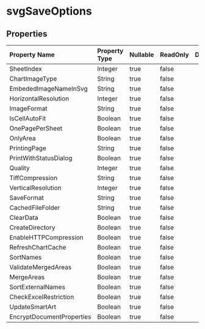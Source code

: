 # **svgSaveOptions**

 

## **Properties**

| Property Name | Property Type | Nullable |  ReadOnly | DefaultValue | Description | 
| :- | :- | :- |:- |  :- | :- |
|SheetIndex|Integer|true|false |  ||
|ChartImageType|String|true|false |  ||
|EmbededImageNameInSvg|String|true|false |  ||
|HorizontalResolution|Integer|true|false |  ||
|ImageFormat|String|true|false |  ||
|IsCellAutoFit|Boolean|true|false |  ||
|OnePagePerSheet|Boolean|true|false |  ||
|OnlyArea|Boolean|true|false |  ||
|PrintingPage|String|true|false |  ||
|PrintWithStatusDialog|Boolean|true|false |  ||
|Quality|Integer|true|false |  ||
|TiffCompression|String|true|false |  ||
|VerticalResolution|Integer|true|false |  ||
|SaveFormat|String|true|false |  ||
|CachedFileFolder|String|true|false |  ||
|ClearData|Boolean|true|false |  ||
|CreateDirectory|Boolean|true|false |  ||
|EnableHTTPCompression|Boolean|true|false |  ||
|RefreshChartCache|Boolean|true|false |  ||
|SortNames|Boolean|true|false |  ||
|ValidateMergedAreas|Boolean|true|false |  ||
|MergeAreas|Boolean|true|false |  ||
|SortExternalNames|Boolean|true|false |  ||
|CheckExcelRestriction|Boolean|true|false |  ||
|UpdateSmartArt|Boolean|true|false |  ||
|EncryptDocumentProperties|Boolean|true|false |  ||

